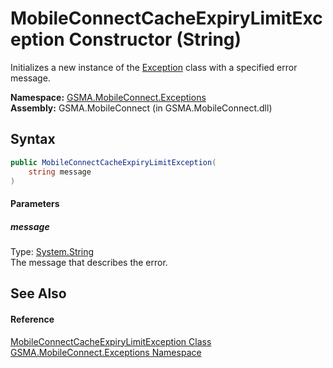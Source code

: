 MobileConnectCacheExpiryLimitException Constructor (String)
===========================================================
Initializes a new instance of the [Exception][1] class with a specified error message.

**Namespace:** [GSMA.MobileConnect.Exceptions][2]  
**Assembly:** GSMA.MobileConnect (in GSMA.MobileConnect.dll)

Syntax
------

```csharp
public MobileConnectCacheExpiryLimitException(
	string message
)
```

#### Parameters

##### *message*
Type: [System.String][3]  
The message that describes the error.


See Also
--------

#### Reference
[MobileConnectCacheExpiryLimitException Class][4]  
[GSMA.MobileConnect.Exceptions Namespace][2]  

[1]: http://msdn.microsoft.com/en-us/library/c18k6c59
[2]: ../README.md
[3]: http://msdn.microsoft.com/en-us/library/s1wwdcbf
[4]: README.md
[5]: ../../_icons/Help.png